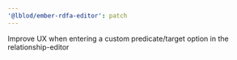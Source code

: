 ```yaml
---
'@lblod/ember-rdfa-editor': patch
---
```


Improve UX when entering a custom predicate/target option in the relationship-editor
